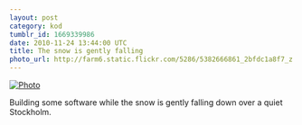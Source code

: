 ```yaml
---
layout: post
category: kod
tumblr_id: 1669339986  
date: 2010-11-24 13:44:00 UTC
title: The snow is gently falling
photo_url: http://farm6.static.flickr.com/5286/5382666861_2bfdc1a8f7_z.jpg
---
```


[![Photo](http://farm6.static.flickr.com/5286/5382666861_2bfdc1a8f7_z.jpg)](http://instagr.am/p/WXG2/)

Building some software while the snow is gently falling down over a quiet Stockholm.
